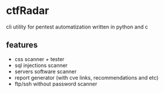 # ctfRadar
cli utility for pentest automatization written in python and c

## features 
- css scanner + tester
- sql injections scanner 
- servers software scanner 
- report generator (with cve links, recommendations and etc)
- ftp/ssh without password scanner 

## 